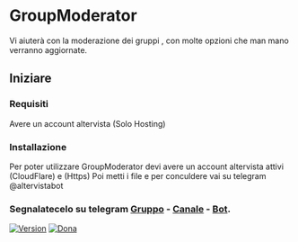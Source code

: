 
# GroupModerator
Vi aiuterà con la moderazione dei gruppi , con molte opzioni che man mano verranno aggiornate.

## Iniziare

### Requisiti

Avere un account altervista (Solo Hosting)

### Installazione

Per poter utilizzare GroupModerator devi avere un account altervista attivi (CloudFlare) e (Https) Poi metti i file e per conculdere vai su telegram @altervistabot

### Segnalatecelo su telegram [Gruppo](https://t.me/ryzonproject) - [Canale](https://t.me/ryzonproject_channel) - [Bot](https://t.me/ryzonproject_bot).



[![Version](https://img.shields.io/badge/Versione-1.0-blue.svg)]()  [![Dona](https://img.shields.io/badge/Dona-1$-brightgreen.svg)](https://p.me/ryzonproject)    
